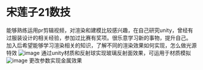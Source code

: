 # 宋莲子21数技
能够熟练运用pr剪辑视频，对渲染和建模比较感兴趣，在自己研究unity，曾经有过服装设计的相关经验，参加过比赛有奖项。很乐意学习新的事物，提升自己。
加入后希望能够学习渲染相关的知识，了解不同的渲染效果如何实现，怎么做光源特效
![image](https://user-images.githubusercontent.com/65335083/133916041-3c9ff478-aa38-4a45-b96f-aca62aa92a9e.png)
通过unity材质和反射球实现玻璃反射面效果，可运用于材质模拟
![image](https://user-images.githubusercontent.com/65335083/133916089-5580c02a-de95-4f23-a983-9485ae774602.png)
更改参数实现金属效果
